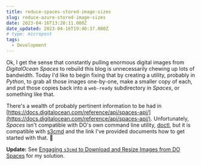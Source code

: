 ```yaml
---
title: reduce-spaces-stored-image-sizes
slug: reduce-azure-stored-image-sizes
date: 2023-04-16T13:28:11.000Z
date_updated: 2023-04-16T19:40:37.000Z
# type: micropost
tags: 
  - Development
---
```


Ok, I get the sense that constantly pulling enormous digital images from *DigitalOcean Spaces* to rebuild this blog is unnecessarily chewing up lots of bandwidth.  Today I'd like to begin fixing that by creating a utility, probably in *Python*, to grab all those images one-by-one, make a smaller copy of each, and put those copies back into a `web-ready` subdirectory in *Spaces*, or something like that.

There's a wealth of probably pertinent information to be had in [https://docs.digitalocean.com/reference/api/spaces-api/](https://docs.digitalocean.com/reference/api/spaces-api/).  Unfortunately, *Spaces* isn't compatible with DO's own command line utility, [doctl](https://github.com/digitalocean/doctl), but it is compatible with [s3cmd](https://docs.digitalocean.com/products/spaces/reference/s3cmd/) and the link I've provided documents how to get started with that.  🙂

**Update:** See [Engaging `s3cmd` to Download and Resize Images from DO Spaces](https://blog.summittdweller.com/engaging-s3cmd-to-download-and-resize-images-from-do-spaces/) for my solution.
